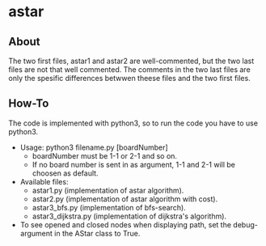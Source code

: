 astar
=====

## About ##

The two first files, astar1 and astar2 are well-commented, but the two last files are not that well commented. 
The comments in the two last files are only the spesific differences betwwen theese files and the two first files.

## How-To ##

The code is implemented with python3, so to run the code you have to use python3.

* Usage: python3 filename.py [boardNumber]
  * boardNumber must be 1-1 or 2-1 and so on. 
  * If no board number is sent in as argument, 1-1 and 2-1 will be choosen as default.
* Available files:
  * astar1.py (implementation of astar algorithm).
  * astar2.py (implementation of astar algorithm with cost).
  * astar3_bfs.py (implementation of bfs-search).
  * astar3_dijkstra.py (implementation of dijkstra's algorithm).
* To see opened and closed nodes when displaying path, set the debug-argument in the AStar class to True. 
